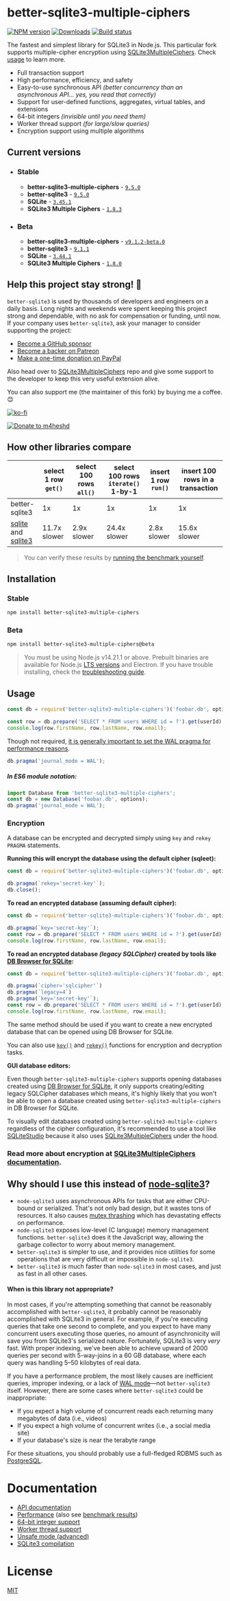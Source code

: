 # better-sqlite3-multiple-ciphers

[![NPM version](https://img.shields.io/npm/v/better-sqlite3-multiple-ciphers?logo=npm&color=cc3838&style=for-the-badge)](https://www.npmjs.com/package/better-sqlite3-multiple-ciphers)
[![Downloads](https://img.shields.io/npm/dt/better-sqlite3-multiple-ciphers?logo=DocuSign&logoColor=FFF&color=2757c4&style=for-the-badge)](https://www.npmjs.com/package/better-sqlite3-multiple-ciphers)
[![Build status](https://img.shields.io/github/actions/workflow/status/m4heshd/better-sqlite3-multiple-ciphers/test.yml?branch=master&label=Build%2FTest&logo=github&style=for-the-badge)](https://github.com/m4heshd/better-sqlite3-multiple-ciphers/actions/workflows/test.yml)

The fastest and simplest library for SQLite3 in Node.js. This particular fork supports multiple-cipher encryption using [SQLite3MultipleCiphers](https://github.com/utelle/SQLite3MultipleCiphers). Check [usage](#usage) to learn more.

- Full transaction support
- High performance, efficiency, and safety
- Easy-to-use synchronous API *(better concurrency than an asynchronous API... yes, you read that correctly)*
- Support for user-defined functions, aggregates, virtual tables, and extensions
- 64-bit integers *(invisible until you need them)*
- Worker thread support *(for large/slow queries)*
- Encryption support using multiple algorithms

## Current versions

- ### Stable
  - **better-sqlite3-multiple-ciphers** - [`9.5.0`](https://github.com/m4heshd/better-sqlite3-multiple-ciphers/releases/tag/v9.5.0)
  - **better-sqlite3** - [`9.5.0`](https://github.com/JoshuaWise/better-sqlite3/releases/tag/v9.5.0)
  - **SQLite** - [`3.45.1`](https://www.sqlite.org/releaselog/3_45_1.html)
  - **SQLite3 Multiple Ciphers** - [`1.8.3`](https://github.com/utelle/SQLite3MultipleCiphers/releases/tag/v1.8.3)

- ### Beta
  - **better-sqlite3-multiple-ciphers** - [`v9.1.2-beta.0`](https://github.com/m4heshd/better-sqlite3-multiple-ciphers/releases/tag/v9.1.2-beta.0)
  - **better-sqlite3** - [`9.1.1`](https://github.com/JoshuaWise/better-sqlite3/releases/tag/v9.1.1)
  - **SQLite** - [`3.44.1`](https://www.sqlite.org/releaselog/3_44_1.html)
  - **SQLite3 Multiple Ciphers** - [`1.8.0`](https://github.com/utelle/SQLite3MultipleCiphers/releases/tag/v1.8.0)

## Help this project stay strong! &#128170;

`better-sqlite3` is used by thousands of developers and engineers on a daily basis. Long nights and weekends were spent keeping this project strong and dependable, with no ask for compensation or funding, until now. If your company uses `better-sqlite3`, ask your manager to consider supporting the project:

- [Become a GitHub sponsor](https://github.com/sponsors/JoshuaWise)
- [Become a backer on Patreon](https://www.patreon.com/joshuawise)
- [Make a one-time donation on PayPal](https://www.paypal.me/joshuathomaswise)

Also head over to [SQLite3MultipleCiphers](https://github.com/utelle/SQLite3MultipleCiphers) repo and give some support to the developer to keep this very useful extension alive.

You can also support me (the maintainer of this fork) by buying me a coffee. 😊

[![ko-fi](https://i.ibb.co/QmQknmc/ko-fi.png)](https://ko-fi.variatix.net/)

[![Donate to m4heshd](https://i.ibb.co/8PgVcwK/Paypal.png)](https://paypal.variatix.net/)

## How other libraries compare

|   |select 1 row &nbsp;`get()`&nbsp;|select 100 rows &nbsp;&nbsp;`all()`&nbsp;&nbsp;|select 100 rows `iterate()` 1-by-1|insert 1 row `run()`|insert 100 rows in a transaction|
|---|---|---|---|---|---|
|better-sqlite3|1x|1x|1x|1x|1x|
|[sqlite](https://www.npmjs.com/package/sqlite) and [sqlite3](https://www.npmjs.com/package/sqlite3)|11.7x slower|2.9x slower|24.4x slower|2.8x slower|15.6x slower|

> You can verify these results by [running the benchmark yourself](./docs/benchmark.md).

## Installation

### Stable

```bash
npm install better-sqlite3-multiple-ciphers
```

### Beta

```bash
npm install better-sqlite3-multiple-ciphers@beta
```

> You must be using Node.js v14.21.1 or above. Prebuilt binaries are available for Node.js [LTS versions](https://nodejs.org/en/about/releases/) and Electron. If you have trouble installing, check the [troubleshooting guide](./docs/troubleshooting.md).

## Usage

```js
const db = require('better-sqlite3-multiple-ciphers')('foobar.db', options);

const row = db.prepare('SELECT * FROM users WHERE id = ?').get(userId);
console.log(row.firstName, row.lastName, row.email);
```

Though not required, [it is generally important to set the WAL pragma for performance reasons](https://github.com/WiseLibs/better-sqlite3/blob/master/docs/performance.md).

```js
db.pragma('journal_mode = WAL');
```

##### In ES6 module notation:

```js
import Database from 'better-sqlite3-multiple-ciphers';
const db = new Database('foobar.db', options);
db.pragma('journal_mode = WAL');
```

### Encryption

A database can be encrypted and decrypted simply using `key` and `rekey` `PRAGMA` statements.

**Running this will encrypt the database using the default cipher (sqleet):**

```js
const db = require('better-sqlite3-multiple-ciphers')('foobar.db', options);

db.pragma(`rekey='secret-key'`);
db.close();
```

**To read an encrypted database (assuming default cipher):**

```js
const db = require('better-sqlite3-multiple-ciphers')('foobar.db', options);

db.pragma(`key='secret-key'`);
const row = db.prepare('SELECT * FROM users WHERE id = ?').get(userId);
console.log(row.firstName, row.lastName, row.email);
```

**To read an encrypted database _(legacy SQLCipher)_ created by tools like [DB Browser for SQLite](https://github.com/sqlitebrowser/sqlitebrowser):**

```js
const db = require('better-sqlite3-multiple-ciphers')('foobar.db', options);

db.pragma(`cipher='sqlcipher'`)
db.pragma(`legacy=4`)
db.pragma(`key='secret-key'`);
const row = db.prepare('SELECT * FROM users WHERE id = ?').get(userId);
console.log(row.firstName, row.lastName, row.email);
```
The same method should be used if you want to create a new encrypted database that can be opened using DB Browser for SQLite.

You can also use [`key()`](https://github.com/m4heshd/better-sqlite3-multiple-ciphers/blob/master/docs/api.md#keybuffer---number) and [`rekey()`](https://github.com/m4heshd/better-sqlite3-multiple-ciphers/blob/master/docs/api.md#rekeybuffer---number) functions for encryption and decryption tasks.

**GUI database editors:**

Even though `better-sqlite3-multiple-ciphers` supports opening databases created
using [DB Browser for SQLite](https://github.com/sqlitebrowser/sqlitebrowser), it only supports creating/editing legacy
SQLCipher databases which means, it's highly likely that you won't be able to open a database created
using `better-sqlite3-multiple-ciphers` in DB Browser for SQLite.

To visually edit databases created using `better-sqlite3-multiple-ciphers` regardless of the cipher configuration, it's
recommended to use a tool like [SQLiteStudio](https://github.com/pawelsalawa/sqlitestudio) because it also
uses [SQLite3MultipleCiphers](https://github.com/utelle/SQLite3MultipleCiphers) under the hood.

### Read more about encryption at [SQLite3MultipleCiphers documentation](https://utelle.github.io/SQLite3MultipleCiphers/).

## Why should I use this instead of [node-sqlite3](https://github.com/mapbox/node-sqlite3)?

- `node-sqlite3` uses asynchronous APIs for tasks that are either CPU-bound or serialized. That's not only bad design, but it wastes tons of resources. It also causes [mutex thrashing](https://en.wikipedia.org/wiki/Resource_contention) which has devastating effects on performance.
- `node-sqlite3` exposes low-level (C language) memory management functions. `better-sqlite3` does it the JavaScript way, allowing the garbage collector to worry about memory management.
- `better-sqlite3` is simpler to use, and it provides nice utilities for some operations that are very difficult or impossible in `node-sqlite3`.
- `better-sqlite3` is much faster than `node-sqlite3` in most cases, and just as fast in all other cases.

#### When is this library not appropriate?

In most cases, if you're attempting something that cannot be reasonably accomplished with `better-sqlite3`, it probably cannot be reasonably accomplished with SQLite3 in general. For example, if you're executing queries that take one second to complete, and you expect to have many concurrent users executing those queries, no amount of asynchronicity will save you from SQLite3's serialized nature. Fortunately, SQLite3 is very *very* fast. With proper indexing, we've been able to achieve upward of 2000 queries per second with 5-way-joins in a 60 GB database, where each query was handling 5–50 kilobytes of real data.

If you have a performance problem, the most likely causes are inefficient queries, improper indexing, or a lack of [WAL mode](./docs/performance.md)—not `better-sqlite3` itself. However, there are some cases where `better-sqlite3` could be inappropriate:

- If you expect a high volume of concurrent reads each returning many megabytes of data (i.e., videos)
- If you expect a high volume of concurrent writes (i.e., a social media site)
- If your database's size is near the terabyte range

For these situations, you should probably use a full-fledged RDBMS such as [PostgreSQL](https://www.postgresql.org/).

# Documentation

- [API documentation](./docs/api.md)
- [Performance](./docs/performance.md) (also see [benchmark results](./docs/benchmark.md))
- [64-bit integer support](./docs/integer.md)
- [Worker thread support](./docs/threads.md)
- [Unsafe mode (advanced)](./docs/unsafe.md)
- [SQLite3 compilation](./docs/compilation.md)

# License

[MIT](./LICENSE)
